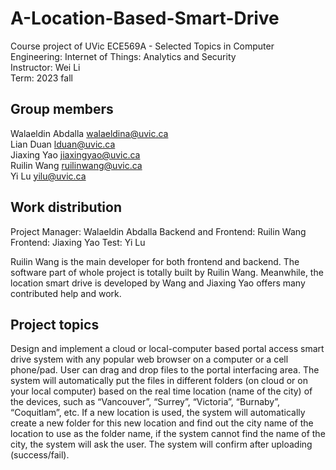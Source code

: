 # A-Location-Based-Smart-Drive
Course project of UVic ECE569A - Selected Topics in Computer Engineering: Internet of Things: Analytics and Security<br>
Instructor: Wei Li<br>
Term: 2023 fall

## Group members
Walaeldin Abdalla walaeldina@uvic.ca<br>
Lian Duan lduan@uvic.ca<br>
Jiaxing Yao jiaxingyao@uvic.ca<br>
Ruilin Wang ruilinwang@uvic.ca<br>
Yi Lu yilu@uvic.ca<br>

## Work distribution
Project Manager: Walaeldin Abdalla
Backend and Frontend: Ruilin Wang
Frontend: Jiaxing Yao
Test: Yi Lu

Ruilin Wang is the main developer for both frontend and backend. The software part of whole project is totally built by Ruilin Wang. Meanwhile, the location smart drive is developed by Wang and Jiaxing Yao offers many contributed help and work.

## Project topics
Design and implement a cloud or local-computer based portal access smart drive system with any popular web browser on a computer or a cell phone/pad. User can drag and drop files to the portal interfacing area. The system will automatically put the files in different folders (on cloud or on your local computer) based on the real time location (name of the city) of the devices, such as “Vancouver”, “Surrey”, “Victoria”, “Burnaby”, “Coquitlam”, etc. If a new location is used, the system will automatically create a new folder for this new location and find out the city name of the location to use as the folder name, if the system cannot find the name of the city, the system will ask the user. The system will confirm after uploading (success/fail).
